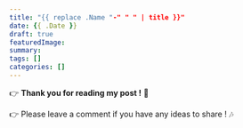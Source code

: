 ```yaml
---
title: "{{ replace .Name "-" " " | title }}"
date: {{ .Date }}
draft: true
featuredImage:
summary:
tags: []
categories: []
---
```


:point_right: **Thank you for reading my post !** :pray:

:point_right: Please leave a comment if you have any ideas to share ! :notes:

